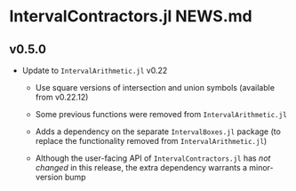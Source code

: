 # IntervalContractors.jl NEWS.md

## v0.5.0
- Update to `IntervalArithmetic.jl` v0.22
    - Use square versions of intersection and union symbols (available from v0.22.12)
    - Some previous functions were removed from `IntervalArithmetic.jl`

    - Adds a dependency on the separate `IntervalBoxes.jl` package (to replace the functionality removed from
      `IntervalArithmetic.jl`)

    - Although the user-facing API of `IntervalContractors.jl` has *not changed*
      in this release, the extra dependency warrants a minor-version bump
